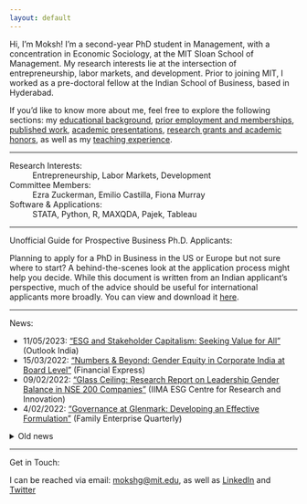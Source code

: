 ```yaml
---
layout: default
---
```


Hi, I’m Moksh! I’m a second-year PhD student in Management, with a concentration in Economic Sociology, at the MIT Sloan School of Management. My research interests lie at the intersection of entrepreneurship, labor markets, and development. Prior to joining MIT, I worked as a pre-doctoral fellow at the Indian School of Business, based in Hyderabad.

If you’d like to know more about me, feel free to explore the following sections: my [educational background](./education.md), [prior employment and memberships](./employment.md), [published work](./publications.md), [academic presentations](./presentations.md), [research grants and academic honors](./financials.md), as well as my [teaching experience](./teaching2.md). 

* * *
<dl>
    <dt> Research Interests:</dt>
      <dd> Entrepreneurship, Labor Markets, Development </dd>
   <dt> Committee Members:</dt>
      <dd> Ezra Zuckerman, Emilio Castilla, Fiona Murray </dd>
    <dt> Software & Applications:</dt>
      <dd> STATA, Python, R, MAXQDA, Pajek, Tableau </dd>
</dl>


* * *

<dl>
   <dt>Unofficial Guide for Prospective Business Ph.D. Applicants:</dt>
</dl>

Planning to apply for a PhD in Business in the US or Europe but not sure where to start? A behind-the-scenes look at the application process might help you decide. While this document is written from an Indian applicant’s perspective, much of the advice should be useful for international applicants more broadly. You can view and download it [here](https://www.dropbox.com/scl/fi/hbd9z98uacqf4dvuamlyx/PhDGuide_Garg_Mahanti.pdf?rlkey=ouep4w3k3x9axvjdoe5fwup3k&st=qsni6wab&dl=0).

* * *

<dl>
   <dt> News:</dt>
</dl>

+ 11/05/2023: [“ESG and Stakeholder Capitalism: Seeking Value for All”](https://www.outlookindia.com/business/esg-and-stakeholder-capitalism-seeking-value-for-all-news-284879) (Outlook India)
+ 15/03/2022: [“Numbers & Beyond: Gender Equity in Corporate India at Board Level”](https://www.financialexpress.com/education-2/numbers-and-beyond-gender-equity-in-corporate-india-at-board-level/2458723/) (Financial Express)
+ 09/02/2022: [“Glass Ceiling: Research Report on Leadership Gender Balance in NSE 200 Companies”](http://vslir.iima.ac.in:8080/jspui/handle/11718/24912) (IIMA ESG Centre for Research and Innovation)
+ 4/02/2022: [“Governance at Glenmark: Developing an Effective Formulation”](https://www.isb.edu/en/research-thought-leadership/research-centres-institutes/thomas-schmidheiny-centre-for-family-enterprise/practice-outreach/family-enterprise-quarterly--issue-1.html) (Family Enterprise Quarterly)

<details>
<summary>Old news</summary>
<br>
<ul>
   <li>17/12/2021: <a href="https://forms.iimk.ac.in/research/wmc2021/docs/wmc21_conference_proceedings.pdf">“The Interplay between Corporate Sustainability and Organizational Willingness and Ability: Evidence from India”</a> (IIM World Management Conference 2022)</li>
</ul>
</details>

* * *

<dl>
   <dt> Get in Touch:</dt>
</dl>

I can be reached via email: mokshg@mit.edu, as well as [LinkedIn](https://www.linkedin.com/in/mokshgarg/) and [Twitter](https://twitter.com/moksh_grg)

